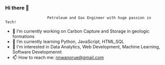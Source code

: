 ### Hi there 👋
                       Petroleum and Gas Engineer with huge passion in Tech!
- 🔭 I’m currently working on Carbon Capture and Storage in geologic formations
- 🌱 I’m currently learning Python, JavaScript, HTML,SQL
- 🤔 I'm interested in Data Analytics, Web Development, Machine Learning, Software Developmennt
- 📫 How to reach me: nnwanorue@gmail.com
<!--
**zubyuche/zubyuche** is a ✨ _special_ ✨ repository because its `README.md` (this file) appears on your GitHub profile.

Here are some ideas to get you started:

- 🔭 I’m currently working on ...
- 🌱 I’m currently learning ...
- 👯 I’m looking to collaborate on ...
- 🤔 I’m looking for help with ...
- 💬 Ask me about ...
- 📫 How to reach me: ...
- 😄 Pronouns: ...
- ⚡ Fun fact: ...
-->
